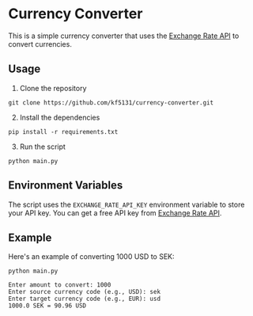# Currency Converter

This is a simple currency converter that uses the [Exchange Rate API](https://www.exchangerate-api.com/) to convert currencies.

## Usage

1. Clone the repository
```
git clone https://github.com/kf5131/currency-converter.git
```
2. Install the dependencies
```
pip install -r requirements.txt
```
3. Run the script
```
python main.py
```

## Environment Variables

The script uses the `EXCHANGE_RATE_API_KEY` environment variable to store your API key. You can get a free API key from [Exchange Rate API](https://www.exchangerate-api.com/).

## Example

Here's an example of converting 1000 USD to SEK:

```
python main.py
```



```
Enter amount to convert: 1000
Enter source currency code (e.g., USD): sek
Enter target currency code (e.g., EUR): usd
1000.0 SEK = 90.96 USD
```
